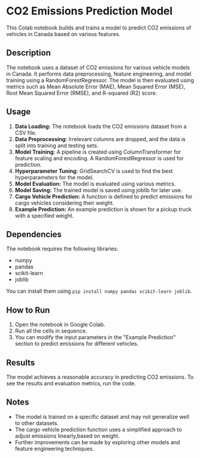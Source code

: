 # CO2 Emissions Prediction Model

This Colab notebook builds and trains a model to predict CO2 emissions of vehicles in Canada based on various features.

## Description

The notebook uses a dataset of CO2 emissions for various vehicle models in Canada. It performs data preprocessing, feature engineering, and model training using a RandomForestRegressor. The model is then evaluated using metrics such as Mean Absolute Error (MAE), Mean Squared Error (MSE), Root Mean Squared Error (RMSE), and R-squared (R2) score.

## Usage

1. **Data Loading:** The notebook loads the CO2 emissions dataset from a CSV file.
2. **Data Preprocessing:** Irrelevant columns are dropped, and the data is split into training and testing sets.
3. **Model Training:** A pipeline is created using ColumnTransformer for feature scaling and encoding. A RandomForestRegressor is used for prediction.
4. **Hyperparameter Tuning:** GridSearchCV is used to find the best hyperparameters for the model.
5. **Model Evaluation:** The model is evaluated using various metrics.
6. **Model Saving:** The trained model is saved using joblib for later use.
7. **Cargo Vehicle Prediction:** A function is defined to predict emissions for cargo vehicles considering their weight.
8. **Example Prediction:** An example prediction is shown for a pickup truck with a specified weight.

## Dependencies

The notebook requires the following libraries:

- numpy
- pandas
- scikit-learn
- joblib

You can install them using `pip install numpy pandas scikit-learn joblib`.

## How to Run

1. Open the notebook in Google Colab.
2. Run all the cells in sequence.
3. You can modify the input parameters in the "Example Prediction" section to predict emissions for different vehicles.

## Results

The model achieves a reasonable accuracy in predicting CO2 emissions. To see the results and evaluation metrics, run the code.

## Notes

- The model is trained on a specific dataset and may not generalize well to other datasets.
- The cargo vehicle prediction function uses a simplified approach to adjust emissions linearly,based on weight.
- Further improvements can be made by exploring other models and feature engineering techniques.
